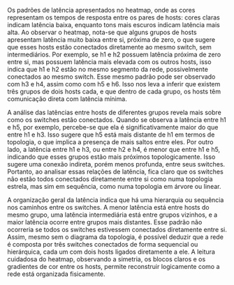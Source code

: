 Os padrões de latência apresentados no heatmap, onde as cores representam os tempos de resposta entre os pares de hosts: cores claras indicam latência baixa, enquanto tons mais escuros indicam latência mais alta. Ao observar o heatmap, nota-se que alguns grupos de hosts apresentam latência muito baixa entre si, próxima de zero, o que sugere que esses hosts estão conectados diretamente ao mesmo switch, sem intermediários. Por exemplo, se h1 e h2 possuem latência próxima de zero entre si, mas possuem latência mais elevada com os outros hosts, isso indica que h1 e h2 estão no mesmo segmento da rede, possivelmente conectados ao mesmo switch. Esse mesmo padrão pode ser observado com h3 e h4, assim como com h5 e h6. Isso nos leva a inferir que existem três grupos de dois hosts cada, e que dentro de cada grupo, os hosts têm comunicação direta com latência mínima.

A análise das latências entre hosts de diferentes grupos revela mais sobre como os switches estão conectados. Quando se observa a latência entre h1 e h5, por exemplo, percebe-se que ela é significativamente maior do que entre h1 e h3. Isso sugere que h5 está mais distante de h1 em termos de topologia, o que implica a presença de mais saltos entre eles. Por outro lado, a latência entre h1 e h3, ou entre h2 e h4, é menor que entre h1 e h5, indicando que esses grupos estão mais próximos topologicamente. Isso sugere uma conexão indireta, porém menos profunda, entre seus switches. Portanto, ao analisar essas relações de latência, fica claro que os switches não estão todos conectados diretamente entre si como numa topologia estrela, mas sim em sequência, como numa topologia em árvore ou linear.

A organização geral da latência indica que há uma hierarquia ou sequência nos caminhos entre os switches. A menor latência está entre hosts do mesmo grupo, uma latência intermediária está entre grupos vizinhos, e a maior latência ocorre entre grupos mais distantes. Esse padrão não ocorreria se todos os switches estivessem conectados diretamente entre si. Assim, mesmo sem o diagrama da topologia, é possível deduzir que a rede é composta por três switches conectados de forma sequencial ou hierárquica, cada um com dois hosts ligados diretamente a ele. A leitura cuidadosa do heatmap, observando a simetria, os blocos claros e os gradientes de cor entre os hosts, permite reconstruir logicamente como a rede está organizada fisicamente.
